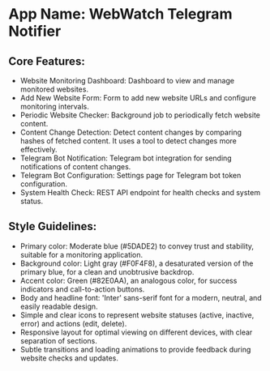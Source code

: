 # **App Name**: WebWatch Telegram Notifier

## Core Features:

- Website Monitoring Dashboard: Dashboard to view and manage monitored websites.
- Add New Website Form: Form to add new website URLs and configure monitoring intervals.
- Periodic Website Checker: Background job to periodically fetch website content.
- Content Change Detection: Detect content changes by comparing hashes of fetched content. It uses a tool to detect changes more effectively.
- Telegram Bot Notification: Telegram bot integration for sending notifications of content changes.
- Telegram Bot Configuration: Settings page for Telegram bot token configuration.
- System Health Check: REST API endpoint for health checks and system status.

## Style Guidelines:

- Primary color: Moderate blue (#5DADE2) to convey trust and stability, suitable for a monitoring application. 
- Background color: Light gray (#F0F4F8), a desaturated version of the primary blue, for a clean and unobtrusive backdrop.
- Accent color: Green (#82E0AA), an analogous color, for success indicators and call-to-action buttons.
- Body and headline font: 'Inter' sans-serif font for a modern, neutral, and easily readable design. 
- Simple and clear icons to represent website statuses (active, inactive, error) and actions (edit, delete).
- Responsive layout for optimal viewing on different devices, with clear separation of sections.
- Subtle transitions and loading animations to provide feedback during website checks and updates.